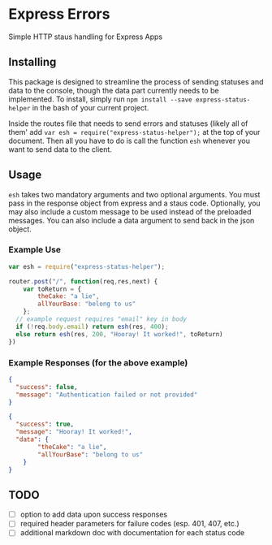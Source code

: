 # Express Errors
Simple HTTP staus handling for Express Apps

## Installing

This package is designed to streamline the process of sending statuses and data to the console, though the data part currently needs to be implemented. To install, simply run `npm install --save express-status-helper` in the bash of your current project. 

Inside the routes file that needs to send errors and statuses (likely all of them' add `var esh = require("express-status-helper");` at the top of your document. Then all you have to do is call the function `esh` whenever you want to send data to the client.

## Usage

`esh` takes two mandatory arguments and two optional arguments. You must pass in the response object from express and a staus code. Optionally, you may also include a custom message to be used instead of the preloaded messages. You can also include a data argument to send back in the json object.

### Example Use
```javascript
var esh = require("express-status-helper");

router.post("/", function(req,res,next) {
	var toReturn = {
		theCake: "a lie",
		allYourBase: "belong to us"
	};
  // example request requires "email" key in body
  if (!req.body.email) return esh(res, 400); 
  else return esh(res, 200, "Hooray! It worked!", toReturn)
})
```

### Example Responses (for the above example)
```json
{
  "success": false,
  "message": "Authentication failed or not provided"
}
```

```json
{
  "success": true,
  "message": "Hooray! It worked!",
  "data": {
		"theCake": "a lie",
		"allYourBase": "belong to us"
	}
}
```
## TODO
- [ ] option to add data upon success responses
- [ ] required header parameters for failure codes (esp. 401, 407, etc.)
- [ ] additional markdown doc with documentation for each status code
